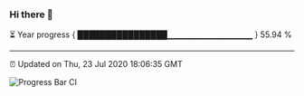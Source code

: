 ### Hi there 👋

⏳ Year progress { ████████████████▁▁▁▁▁▁▁▁▁▁▁▁▁▁ } 55.94 %

---

⏰ Updated on Thu, 23 Jul 2020 18:06:35 GMT

![Progress Bar CI](https://github.com/liununu/liununu/workflows/Progress%20Bar%20CI/badge.svg)
